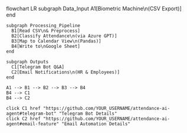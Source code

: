 flowchart LR
    subgraph Data_Input
      A1[Biometric Machine\n(CSV Export)]
    end

    subgraph Processing_Pipeline
      B1[Read CSV\n& Preprocess]
      B2[Classify Attendance\n(via Azure GPT)]
      B3[Map to Calendar View\n(Pandas)]
      B4[Write to\nGoogle Sheet]
    end

    subgraph Outputs
      C1[Telegram Bot Q&A]
      C2[Email Notifications\n(HR & Employees)]
    end

    A1 --> B1 --> B2 --> B3 --> B4
    B4 --> C1
    B4 --> C2

    click C1 href "https://github.com/YOUR_USERNAME/attendance-ai-agent#telegram-bot" "Telegram Bot Details"
    click C2 href "https://github.com/YOUR_USERNAME/attendance-ai-agent#email-feature" "Email Automation Details"

